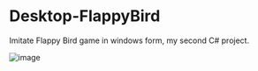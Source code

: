 # Desktop-FlappyBird
Imitate Flappy Bird game in windows form, my second C# project.

![image](https://user-images.githubusercontent.com/82354360/119223727-34dcc600-bb25-11eb-8187-ece17bfdfa4f.png)
